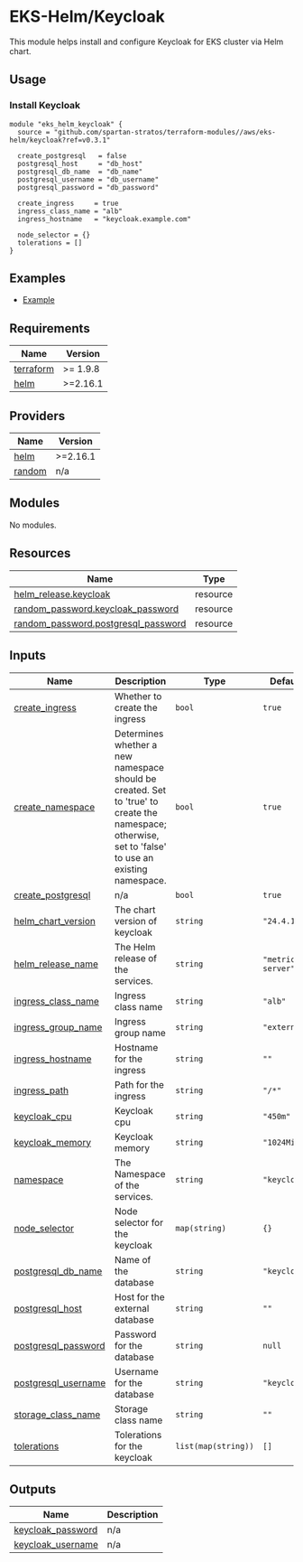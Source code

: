 # EKS-Helm/Keycloak

This module helps install and configure Keycloak for EKS cluster via Helm chart.

## Usage

### Install Keycloak

```hcl
module "eks_helm_keycloak" {
  source = "github.com/spartan-stratos/terraform-modules//aws/eks-helm/keycloak?ref=v0.3.1"

  create_postgresql   = false
  postgresql_host     = "db_host"
  postgresql_db_name  = "db_name"
  postgresql_username = "db_username"
  postgresql_password = "db_password"

  create_ingress     = true
  ingress_class_name = "alb"
  ingress_hostname   = "keycloak.example.com"
  
  node_selector = {}
  tolerations = []
}

```

## Examples

- [Example](./examples/complete)

<!-- BEGIN_TF_DOCS -->

## Requirements

| Name                                                                      | Version  |
|---------------------------------------------------------------------------|----------|
| <a name="requirement_terraform"></a> [terraform](#requirement\_terraform) | >= 1.9.8 |
| <a name="requirement_helm"></a> [helm](#requirement\_helm)                | >=2.16.1 |

## Providers

| Name                                                       | Version  |
|------------------------------------------------------------|----------|
| <a name="provider_helm"></a> [helm](#provider\_helm)       | >=2.16.1 |
| <a name="provider_random"></a> [random](#provider\_random) | n/a      |

## Modules

No modules.

## Resources

| Name                                                                                                                           | Type     |
|--------------------------------------------------------------------------------------------------------------------------------|----------|
| [helm_release.keycloak](https://registry.terraform.io/providers/hashicorp/helm/latest/docs/resources/release)                  | resource |
| [random_password.keycloak_password](https://registry.terraform.io/providers/hashicorp/random/latest/docs/resources/password)   | resource |
| [random_password.postgresql_password](https://registry.terraform.io/providers/hashicorp/random/latest/docs/resources/password) | resource |

## Inputs

| Name                                                                                          | Description                                                                                                                                          | Type                | Default            | Required |
|-----------------------------------------------------------------------------------------------|------------------------------------------------------------------------------------------------------------------------------------------------------|---------------------|--------------------|:--------:|
| <a name="input_create_ingress"></a> [create\_ingress](#input\_create\_ingress)                | Whether to create the ingress                                                                                                                        | `bool`              | `true`             |    no    |
| <a name="input_create_namespace"></a> [create\_namespace](#input\_create\_namespace)          | Determines whether a new namespace should be created. Set to 'true' to create the namespace; otherwise, set to 'false' to use an existing namespace. | `bool`              | `true`             |    no    |
| <a name="input_create_postgresql"></a> [create\_postgresql](#input\_create\_postgresql)       | n/a                                                                                                                                                  | `bool`              | `true`             |    no    |
| <a name="input_helm_chart_version"></a> [helm\_chart\_version](#input\_helm\_chart\_version)  | The chart version of keycloak                                                                                                                        | `string`            | `"24.4.13"`        |    no    |
| <a name="input_helm_release_name"></a> [helm\_release\_name](#input\_helm\_release\_name)     | The Helm release of the services.                                                                                                                    | `string`            | `"metrics-server"` |    no    |
| <a name="input_ingress_class_name"></a> [ingress\_class\_name](#input\_ingress\_class\_name)  | Ingress class name                                                                                                                                   | `string`            | `"alb"`            |    no    |
| <a name="input_ingress_group_name"></a> [ingress\_group\_name](#input\_ingress\_group\_name)  | Ingress group name                                                                                                                                   | `string`            | `"external"`       |    no    |
| <a name="input_ingress_hostname"></a> [ingress\_hostname](#input\_ingress\_hostname)          | Hostname for the ingress                                                                                                                             | `string`            | `""`               |    no    |
| <a name="input_ingress_path"></a> [ingress\_path](#input\_ingress\_path)                      | Path for the ingress                                                                                                                                 | `string`            | `"/*"`             |    no    |
| <a name="input_keycloak_cpu"></a> [keycloak\_cpu](#input\_keycloak\_cpu)                      | Keycloak cpu                                                                                                                                         | `string`            | `"450m"`           |    no    |
| <a name="input_keycloak_memory"></a> [keycloak\_memory](#input\_keycloak\_memory)             | Keycloak memory                                                                                                                                      | `string`            | `"1024Mi"`         |    no    |
| <a name="input_namespace"></a> [namespace](#input\_namespace)                                 | The Namespace of the services.                                                                                                                       | `string`            | `"keycloak"`       |    no    |
| <a name="input_node_selector"></a> [node\_selector](#input\_node\_selector)                   | Node selector for the keycloak                                                                                                                       | `map(string)`       | `{}`               |    no    |
| <a name="input_postgresql_db_name"></a> [postgresql\_db\_name](#input\_postgresql\_db\_name)  | Name of the database                                                                                                                                 | `string`            | `"keycloak"`       |    no    |
| <a name="input_postgresql_host"></a> [postgresql\_host](#input\_postgresql\_host)             | Host for the external database                                                                                                                       | `string`            | `""`               |    no    |
| <a name="input_postgresql_password"></a> [postgresql\_password](#input\_postgresql\_password) | Password for the database                                                                                                                            | `string`            | `null`             |    no    |
| <a name="input_postgresql_username"></a> [postgresql\_username](#input\_postgresql\_username) | Username for the database                                                                                                                            | `string`            | `"keycloak"`       |    no    |
| <a name="input_storage_class_name"></a> [storage\_class\_name](#input\_storage\_class\_name)  | Storage class name                                                                                                                                   | `string`            | `""`               |    no    |
| <a name="input_tolerations"></a> [tolerations](#input\_tolerations)                           | Tolerations for the keycloak                                                                                                                         | `list(map(string))` | `[]`               |    no    |

## Outputs

| Name                                                                                      | Description |
|-------------------------------------------------------------------------------------------|-------------|
| <a name="output_keycloak_password"></a> [keycloak\_password](#output\_keycloak\_password) | n/a         |
| <a name="output_keycloak_username"></a> [keycloak\_username](#output\_keycloak\_username) | n/a         |

<!-- END_TF_DOCS -->
